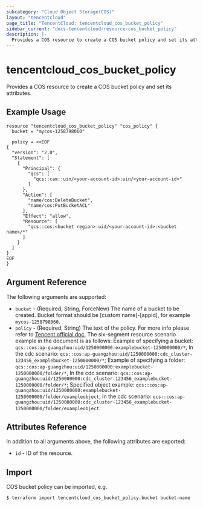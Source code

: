 ```yaml
---
subcategory: "Cloud Object Storage(COS)"
layout: "tencentcloud"
page_title: "TencentCloud: tencentcloud_cos_bucket_policy"
sidebar_current: "docs-tencentcloud-resource-cos_bucket_policy"
description: |-
  Provides a COS resource to create a COS bucket policy and set its attributes.
---
```


# tencentcloud_cos_bucket_policy

Provides a COS resource to create a COS bucket policy and set its attributes.

## Example Usage

```hcl
resource "tencentcloud_cos_bucket_policy" "cos_policy" {
  bucket = "mycos-1258798060"

  policy = <<EOF
{
  "version": "2.0",
  "Statement": [
    {
      "Principal": {
        "qcs": [
          "qcs::cam::uin/<your-account-id>:uin/<your-account-id>"
        ]
      },
      "Action": [
        "name/cos:DeleteBucket",
        "name/cos:PutBucketACL"
      ],
      "Effect": "allow",
      "Resource": [
        "qcs::cos:<bucket region>:uid/<your-account-id>:<bucket name>/*"
      ]
    }
  ]
}
EOF
}
```

## Argument Reference

The following arguments are supported:

* `bucket` - (Required, String, ForceNew) The name of a bucket to be created. Bucket format should be [custom name]-[appid], for example `mycos-1258798060`.
* `policy` - (Required, String) The text of the policy. For more info please refer to [Tencent official doc](https://intl.cloud.tencent.com/document/product/436/18023), The six-segment resource scenario example in the document is as follows: Example of specifying a bucket: `qcs::cos:ap-guangzhou:uid/1250000000:examplebucket-1250000000/*`, In the cdc scenario: `qcs::cos:ap-guangzhou:uid/1250000000:cdc_cluster-123456_examplebucket-1250000000/*`; Example of specifying a folder: `qcs::cos:ap-guangzhou:uid/1250000000:examplebucket-1250000000/folder/*`, In the cdc scenario: `qcs::cos:ap-guangzhou:uid/1250000000:cdc_cluster-123456_examplebucket-1250000000/folder/*`; Specified object example: `qcs::cos:ap-guangzhou:uid/1250000000:examplebucket-1250000000/folder/exampleobject`, In the cdc scenario: `qcs::cos:ap-guangzhou:uid/1250000000:cdc_cluster-123456_examplebucket-1250000000/folder/exampleobject`.

## Attributes Reference

In addition to all arguments above, the following attributes are exported:

* `id` - ID of the resource.



## Import

COS bucket policy can be imported, e.g.

```
$ terraform import tencentcloud_cos_bucket_policy.bucket bucket-name
```

